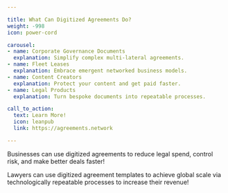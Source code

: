 ```yaml
---

title: What Can Digitized Agreements Do?
weight: -998
icon: power-cord

carousel:
- name: Corporate Governance Documents
  explanation: Simplify complex multi-lateral agreements.
- name: Fleet Leases
  explanation: Embrace emergent networked business models.
- name: Content Creators
  explanation: Protect your content and get paid faster.
- name: Legal Products
  explanation: Turn bespoke documents into repeatable processes.

call_to_action:
  text: Learn More!
  icon: leanpub
  link: https://agreements.network

---
```


Businesses can use digitized agreements to reduce legal spend, control risk, and make better deals faster!

Lawyers can use digitized agreement templates to achieve global scale via technologically repeatable processes to increase their revenue!

